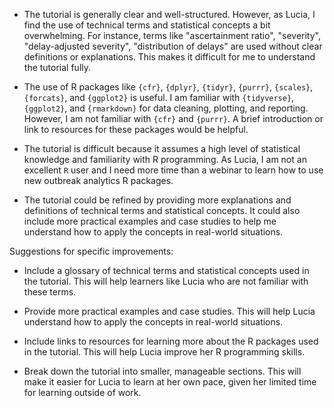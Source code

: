 - The tutorial is generally clear and well-structured. However, as Lucia, I find the use of technical terms and statistical concepts a bit overwhelming. For instance, terms like "ascertainment ratio", "severity", "delay-adjusted severity", "distribution of delays" are used without clear definitions or explanations. This makes it difficult for me to understand the tutorial fully.

- The use of R packages like `{cfr}`, `{dplyr}`, `{tidyr}`, `{purrr}`, `{scales}`, `{forcats}`, and `{ggplot2}` is useful. I am familiar with `{tidyverse}`, `{ggplot2}`, and `{rmarkdown}` for data cleaning, plotting, and reporting. However, I am not familiar with `{cfr}` and `{purrr}`. A brief introduction or link to resources for these packages would be helpful.

- The tutorial is difficult because it assumes a high level of statistical knowledge and familiarity with R programming. As Lucia, I am not an excellent `R` user and I need more time than a webinar to learn how to use new outbreak analytics R packages.

- The tutorial could be refined by providing more explanations and definitions of technical terms and statistical concepts. It could also include more practical examples and case studies to help me understand how to apply the concepts in real-world situations.

Suggestions for specific improvements:

- Include a glossary of technical terms and statistical concepts used in the tutorial. This will help learners like Lucia who are not familiar with these terms.

- Provide more practical examples and case studies. This will help Lucia understand how to apply the concepts in real-world situations.

- Include links to resources for learning more about the R packages used in the tutorial. This will help Lucia improve her R programming skills.

- Break down the tutorial into smaller, manageable sections. This will make it easier for Lucia to learn at her own pace, given her limited time for learning outside of work.
